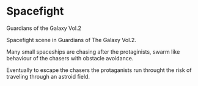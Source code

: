 # Spacefight
Guardians of the Galaxy Vol.2

Spacefight scene in Guardians of The Galaxy Vol.2.

Many small spaceships are chasing after the protaginists, swarm like behaviour of the chasers with obstacle avoidance.

Eventually to escape the chasers the protaganists run throught the risk of traveling through an astroid field.

